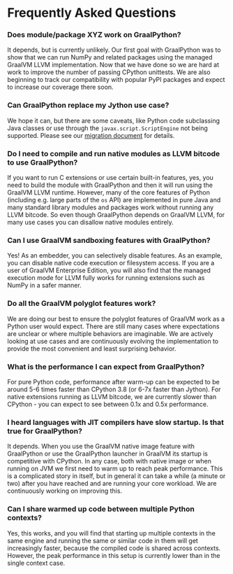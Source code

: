 # Frequently Asked Questions

### Does module/package XYZ work on GraalPython?

It depends, but is currently unlikely. Our first goal with GraalPython was to
show that we can run NumPy and related packages using the managed GraalVM LLVM
implementation. Now that we have done so we are hard at work to improve the
number of passing CPython unittests. We are also beginning to track our
compatibility with popular PyPI packages and expect to increase our coverage
there soon.

### Can GraalPython replace my Jython use case?

We hope it can, but there are some caveats, like Python code subclassing Java
classes or use through the `javax.script.ScriptEngine` not being
supported. Please see our [migration document](./JYTHON) for details.

### Do I need to compile and run native modules as LLVM bitcode to use GraalPython?

If you want to run C extensions or use certain built-in features, yes, you need
to build the module with GraalPython and then it will run using the GraalVM LLVM
runtime. However, many of the core features of Python (including e.g. large
parts of the `os` API) are implemented in pure Java and many standard library
modules and packages work without running any LLVM bitcode. So even though
GraalPython depends on GraalVM LLVM, for many use cases you can disallow native
modules entirely.

### Can I use GraalVM sandboxing features with GraalPython?

Yes! As an embedder, you can selectively disable features. As an example, you
can disable native code execution or filesystem access. If you are a user of
GraalVM Enterprise Edition, you will also find that the managed execution mode
for LLVM fully works for running extensions such as NumPy in a safer manner.

### Do all the GraalVM polyglot features work?

We are doing our best to ensure the polyglot features of GraalVM work as a
Python user would expect. There are still many cases where expectations are
unclear or where multiple behaviors are imaginable. We are actively looking at
use cases and are continuously evolving the implementation to provide the most
convenient and least surprising behavior.

### What is the performance I can expect from GraalPython?

For pure Python code, performance after warm-up can be expected to be around 5-6
times faster than CPython 3.8 (or 6-7x faster than Jython). For native
extensions running as LLVM bitcode, we are currently slower than CPython - you
can expect to see between 0.1x and 0.5x performance.

### I heard languages with JIT compilers have slow startup. Is that true for GraalPython?

It depends. When you use the GraalVM native image feature with GraalPython or
use the GraalPython launcher in GraalVM its startup is competitive with
CPython. In any case, both with native image or when running on JVM we first
need to warm up to reach peak performance. This is a complicated story in
itself, but in general it can take a while (a minute or two) after you have
reached and are running your core workload. We are continuously working on
improving this.

### Can I share warmed up code between multiple Python contexts?

Yes, this works, and you will find that starting up multiple contexts in the
same engine and running the same or similar code in them will get increasingly
faster, because the compiled code is shared across contexts. However, the peak
performance in this setup is currently lower than in the single context case.

